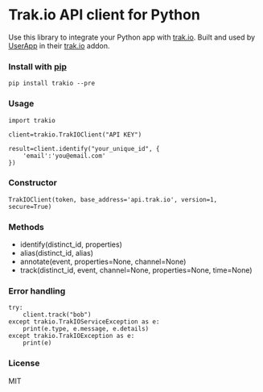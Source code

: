 # Trak.io API client for Python

Use this library to integrate your Python app with [trak.io](www.trak.io).
Built and used by [UserApp](www.userapp.io) in their [trak.io](www.trak.io) addon.

### Install with [pip](https://pypi.python.org/pypi/trakio/)

    pip install trakio --pre

### Usage

    import trakio

    client=trakio.TrakIOClient("API KEY")

    result=client.identify("your_unique_id", {
        'email':'you@email.com'
    })

### Constructor

    TrakIOClient(token, base_address='api.trak.io', version=1, secure=True)

### Methods

* identify(distinct_id, properties)
* alias(distinct_id, alias)
* annotate(event, properties=None, channel=None)
* track(distinct_id, event, channel=None, properties=None, time=None)

### Error handling

	try:
	    client.track("bob")
	except trakio.TrakIOServiceException as e:
		print(e.type, e.message, e.details)
	except trakio.TrakIOException as e:
		print(e)

### License

MIT
